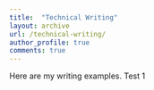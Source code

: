```yaml
---
title:  "Technical Writing"
layout: archive
url: /technical-writing/
author_profile: true
comments: true
---
```


Here are my writing examples. Test 1